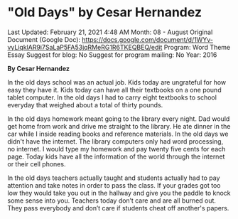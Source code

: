 # "Old Days" by Cesar Hernandez

Last Updated: February 21, 2021 4:48 AM
Month: 08 - August
Original Document (Google Doc): https://docs.google.com/document/d/1WYv-vyLiqklAR9i7SaLaP5FA53jqRMeRG1R6TKEQBEQ/edit
Program: Word Theme Essay
Suggest for blog: No
Suggest for program mailing: No
Year: 2016

**By Cesar Hernandez**

In the old days school was an actual job. Kids today are ungrateful for how easy they have it. Kids today can have all their textbooks on a one pound tablet computer. In the old days I had to carry eight textbooks to school everyday that weighed about a total of thirty pounds.

In the old days homework meant going to the library every night. Dad would get home from work and drive me straight to the library. He ate dinner in the car while I inside reading books and reference materials. In the old days we didn't have the internet. The library computers only had word processing, no internet. I would type my homework and pay twenty five cents for each page. Today kids have all the information of the world through the internet or their cell phones.

In the old days teachers actually taught and students actually had to pay attention and take notes in order to pass the class. If your grades got too low they would take you out in the hallway and give you the paddle to knock some sense into you. Teachers today don’t care and are all burned out. They pass everybody and don’t care if students cheat off another's papers.